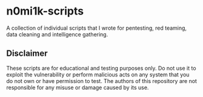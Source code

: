 # n0mi1k-scripts
A collection of individual scripts that I wrote for pentesting, red teaming, data cleaning and intelligence gathering.

## Disclaimer
These scripts are for educational and testing purposes only. Do not use it to exploit the vulnerability or perform malicious acts on any system that you do not own or have permission to test. The authors of this repository are not responsible for any misuse or damage caused by its use.
